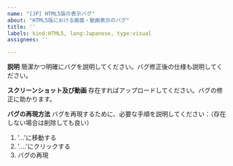 ```yaml
---
name: "[JP] HTML5版の表示バグ"
about: "HTML5版における画面・動画表示のバグ"
title: ''
labels: kind:HTML5, lang:Japanese, type:visual
assignees: ''

---
```


**説明**
簡潔かつ明確にバグを説明してください。バグ修正後の仕様も説明してください。

**スクリーンショット及び動画**
存在すればアップロードしてください。バグの修正に助かります。

**バグの再現方法**
バグを再現するために、必要な手順を説明してください：（存在しない場合は削除しても良い）
1.  '...'に移動する
2. '....'にクリックする
3. バグの再現
